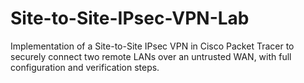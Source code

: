 # Site-to-Site-IPsec-VPN-Lab
Implementation of a Site-to-Site IPsec VPN in Cisco Packet Tracer to securely connect two remote LANs over an untrusted WAN, with full configuration and verification steps.

